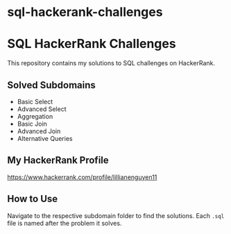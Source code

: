 # sql-hackerank-challenges
# SQL HackerRank Challenges

This repository contains my solutions to SQL challenges on HackerRank.

## Solved Subdomains

* Basic Select
* Advanced Select
* Aggregation
* Basic Join
* Advanced Join
* Alternative Queries

## My HackerRank Profile

https://www.hackerrank.com/profile/lillianenguyen11

## How to Use

Navigate to the respective subdomain folder to find the solutions. Each `.sql` file is named after the problem it solves.
